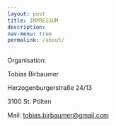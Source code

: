 ```yaml
---
layout: post
title: IMPRESSUM
description:
nav-menu: true
permalink: /about/
---
```


Organisation:

Tobias Birbaumer

Herzogenburgerstraße 24/13

3100 St. Pölten




Mail: tobias.birbaumer@gmail.com
